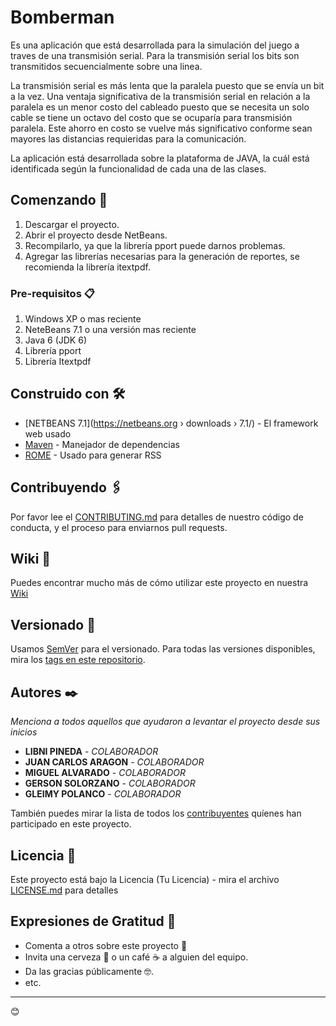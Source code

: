 # Bomberman
 
Es una aplicación que está desarrollada para la simulación del juego a traves de una transmisión serial.
Para la transmisión serial los bits son transmitidos secuencialmente sobre una linea. 

La transmisión serial es más lenta que la paralela puesto que se envía un bit a la vez. Una ventaja significativa de la transmisión serial en relación a la paralela es un menor costo del cableado puesto que se necesita un solo cable se tiene un octavo del costo que se ocuparía para transmisión paralela.
Este ahorro en costo se vuelve más significativo conforme sean mayores las distancias requieridas para la comunicación.

La aplicación está desarrollada sobre la plataforma de JAVA, la cuál está identificada según la funcionalidad de cada una de las clases. 


## Comenzando 🚀

1. Descargar el proyecto.
2. Abrir el proyecto desde NetBeans.
3. Recompilarlo, ya que la librería pport puede darnos problemas.
4. Agregar las librerías necesarias para la generación de reportes, se recomienda la librería itextpdf.


### Pre-requisitos 📋
1. Windows XP o mas reciente
2. NeteBeans 7.1 o una versión mas reciente
3. Java 6 (JDK 6)
4. Librería pport
5. Librería Itextpdf

## Construido con 🛠️

* [NETBEANS 7.1](https://netbeans.org › downloads › 7.1/) - El framework web usado
* [Maven](https://maven.apache.org/) - Manejador de dependencias
* [ROME](https://rometools.github.io/rome/) - Usado para generar RSS

## Contribuyendo 🖇️

Por favor lee el [CONTRIBUTING.md](https://gist.github.com/villanuevand/xxxxxx) para detalles de nuestro código de conducta, y el proceso para enviarnos pull requests.

## Wiki 📖

Puedes encontrar mucho más de cómo utilizar este proyecto en nuestra [Wiki](https://github.com/tu/proyecto/wiki)

## Versionado 📌

Usamos [SemVer](http://semver.org/) para el versionado. Para todas las versiones disponibles, mira los [tags en este repositorio](https://github.com/tu/proyecto/tags).

## Autores ✒️

_Menciona a todos aquellos que ayudaron a levantar el proyecto desde sus inicios_

* **LIBNI PINEDA** - *COLABORADOR* 
* **JUAN CARLOS ARAGON** - *COLABORADOR* 
* **MIGUEL ALVARADO** - *COLABORADOR* 
* **GERSON SOLORZANO** - *COLABORADOR* 
* **GLEIMY POLANCO** - *COLABORADOR* 

También puedes mirar la lista de todos los [contribuyentes](https://github.com/your/project/contributors) quíenes han participado en este proyecto. 

## Licencia 📄

Este proyecto está bajo la Licencia (Tu Licencia) - mira el archivo [LICENSE.md](LICENSE.md) para detalles

## Expresiones de Gratitud 🎁

* Comenta a otros sobre este proyecto 📢
* Invita una cerveza 🍺 o un café ☕ a alguien del equipo. 
* Da las gracias públicamente 🤓.
* etc.



---
 😊
